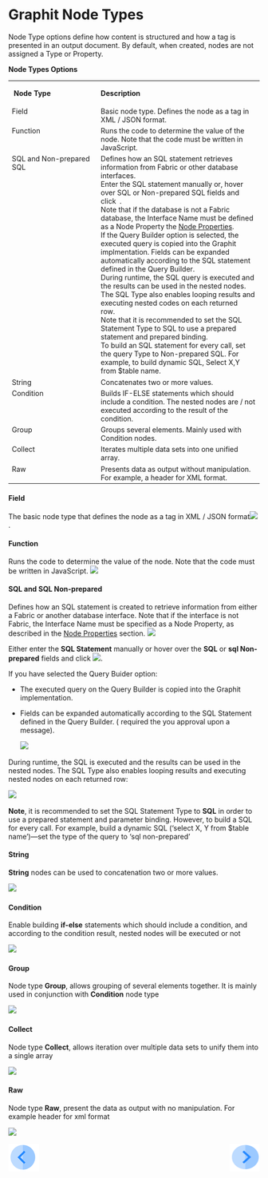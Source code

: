 # Graphit Node Types

Node Type options define how content is structured and how a tag is presented in an output document. By default, when created, nodes are not assigned a Type or Property.

**Node Types Options**
<table>
<tbody>
<tr>
<td valign="top" width="300pxl">
<p><strong>&nbsp;Node Type</strong></p>
</td>
<td valign="top" width="600pxl">
<p><strong>Description</strong></p>
</td>
</tr>
<tr>
<td valign="top" width="300pxl">Field</td>
<td valign="top" width="600pxl">Basic node type. Defines the node as a tag in XML / JSON format<a href="https://github.com/k2view-academy/K2View-Academy/blob/KB_DROP2_15a_Graphit_Merav/articles/15_web_services/Graphit/images/08_node_type_field.png" target="_blank" rel="noopener noreferrer"><img src="https://github.com/k2view-academy/K2View-Academy/raw/KB_DROP2_15a_Graphit_Merav/articles/15_web_services/Graphit/images/08_node_type_field.png" alt="" /></a>.</td>
</tr>
<tr>
<td valign="top" width="300pxl">Function</td>
<td valign="top" width="600pxl">Runs the code to determine the value of the node. Note that the code must be written in JavaScript.&nbsp;</td>
</tr>
<tr>
<td valign="top" width="300pxl">SQL and Non-prepared SQL</td>
<td valign="top" width="600pxl">Defines how an SQL statement retrieves information from Fabric or other database interfaces.&nbsp;<br />Enter the SQL statement manually or, hover over SQL or Non-prepared SQL fields and click&nbsp; .&nbsp;<br />Note that if the database is not a Fabric database, the Interface Name must be defined as a Node Property the&nbsp;<a href="https://github.com/k2view-academy/K2View-Academy/blob/KB_DROP2_15a_Graphit_Merav/articles/15_web_services/Graphit/04_graphit_node_properties.md">Node Properties</a>.<br />If the Query Builder option is selected, the executed query is copied into the Graphit implmentation. Fields can be expanded automatically according to the SQL statement defined in the Query Builder.&nbsp;<br />During runtime, the SQL query is executed and the results can be used in the nested nodes. The SQL Type also enables looping results and executing nested codes on each returned row.&nbsp;&nbsp;<br />Note that it is recommended to set the SQL Statement Type to SQL to use a prepared statement and prepared binding.&nbsp;<br />To build an SQL statement for every call, set the query Type to Non-prepared SQL. For example, to build dynamic SQL, Select X,Y from $table name.</td>
</tr>
<tr>
<td valign="top" width="300pxl">String</td>
<td valign="top" width="600pxl">Concatenates two or more values.&nbsp;</td>
</tr>
<tr>
<td valign="top" width="300pxl">Condition</td>
<td valign="top" width="600pxl">Builds IF-ELSE statements which should include a condition. The nested nodes are / not executed according to the result of the condition.&nbsp;</td>
</tr>
<tr>
<td valign="top" width="300pxl">Group&nbsp;</td>
<td valign="top" width="600pxl">Groups several elements. Mainly used with Condition nodes.</td>
</tr>
<tr>
<td valign="top" width="300pxl">Collect</td>
<td valign="top" width="600pxl">Iterates multiple data sets into one unified array.&nbsp;</td>
</tr>
<tr>
<td valign="top" width="300pxl">Raw</td>
<td valign="top" width="600pxl">Presents data as output without manipulation. For example, a header for XML format.&nbsp;</td>
</tr>
</tbody>
</table>

#### Field
The basic node type that defines the node as a tag in XML / JSON format![](/articles/15_web_services/Graphit/images/08_node_type_field.png).

#### Function
Runs the code to determine the value of the node. Note that the code must be written in JavaScript. ![](/articles/15_web_services/Graphit/images/09_node_type_function.png)

#### SQL and SQL Non-prepared
Defines how an SQL statement is created to retrieve information from either a Fabric or another database interface. Note that if the interface is not Fabric, the Interface Name must be specified as a Node Property, as described in the [Node Properties](/articles/15_web_services/Graphit/04_graphit_node_properties.md) section. 
![](/articles/15_web_services/Graphit/images/12_node_type_sql.png) 

Either enter the **SQL Statement** manually or hover over the **SQL** or **sql Non-prepared** fields and click ![](/articles/15_web_services/Graphit/images/10_DB.png).   

If you have selected the Query Buider option:

- The executed query on the Query Builder is copied into the Graphit implementation. 

- Fields can be expanded automatically according to the SQL Statement defined in the Query Builder. ( required the you approval upon a message). 

  ![](/articles/15_web_services/Graphit/images/11_create_fields.png)

During runtime, the SQL is executed and the results can be used in the nested nodes. The SQL Type also enables looping results and executing nested nodes on each returned row:

![](/articles/15_web_services/Graphit/images/13_node_type_sql2.png)

**Note**, it is recommended to set the SQL Statement Type to **SQL** in order to use a prepared statement and parameter binding. However, to build a SQL for every call. For example, build a dynamic SQL (‘select X, Y from $table name’)—set the type of the query to ‘sql non-prepared’

#### String

**String** nodes can be used to concatenation two or more values.

![](/articles/15_web_services/Graphit/images/14_node_type_string.png)

#### Condition

Enable building **if-else** statements which should include a condition, and according to the condition result, nested nodes will be executed or not

![](/articles/15_web_services/Graphit/images/15_node_type_condition.png)

#### Group

Node type **Group**, allows grouping of several elements together. It is mainly used in conjunction with **Condition** node type

![](/articles/15_web_services/Graphit/images/16_node_type_group.png)

#### Collect

Node type **Collect**, allows iteration over multiple data sets to unify them into a single array

![](/articles/15_web_services/Graphit/images/17_node_type_collect.png)

#### Raw

Node type **Raw**, present the data as output with no manipulation. For example header for xml format

![](/articles/15_web_services/Graphit/images/18_node_type_raw.png)

[![Previous](/articles/images/Previous.png)](/articles/15_web_services/Graphit/02_create_and_edit_a_graphit_file.md)[<img align="right" width="60" height="54" src="/articles/images/Next.png">](/articles/15_web_services/Graphit/04_graphit_node_properties.md)

